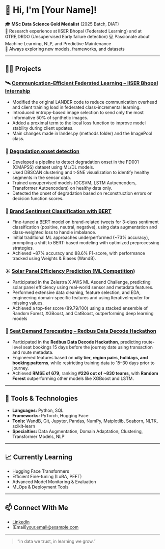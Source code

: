 # 👋 Hi, I'm [Your Name]!

🎓 **MSc Data Science Gold Medalist** (2025 Batch, DIAT)  
🔬 Research experience at IISER Bhopal (Federated Learning) and at GTRE,DRDO (Unsupervised Early failure detection)
💻 Passionate about Machine Learning, NLP, and Predictive Maintenance  
🧠 Always exploring new models, frameworks, and datasets

---

## 🧑‍💻 Projects

### 🛰️ [Communication-Efficient Federated Learning – IISER Bhopal Internship](https://github.com/Deekshita-S/LANDER)
- Modified the original LANDER code to reduce communication overhead and client training load in federated class-incremental learning.
- Introduced entropy-based image selection to send only the most informative 50% of synthetic images.
- Added a proximal term to the local loss function to improve model stability during client updates.
- Main changes made in lander.py (methods folder) and the ImagePool class.


### 🔧 [Degradation onset detection](https://github.com/Deekshita-S/Degradation-detection-in-CMAPSS-dataset)
- Developed a pipeline to detect degradation onset in the FD001 (CMAPSS) dataset using ML/DL models.
- Used DBSCAN clustering and t-SNE visualization to identify healthy segments in the sensor data.
- Trained unsupervised models (OCSVM, LSTM Autoencoders, Transformer Autoencoders) on healthy data only.
- Detected the onset of degradation based on reconstruction errors or decision function scores.


### 💬 [Brand Sentiment Classification with BERT](https://github.com/Deekshita-S/Twitter-Brand-Sentiment-Analysis)
- Fine-tuned a BERT model on brand-related tweets for 3-class sentiment classification (positive, neutral, negative), using data augmentation and class-weighted loss to handle imbalance.
- Initial traditional ML approaches underperformed (~73% accuracy), prompting a shift to BERT-based modeling with optimized preprocessing strategies.
- Achieved ~87% accuracy and 88.6% F1-score, with performance tracked using Weights & Biases (WandB).


### ☀️ [Solar Panel Efficiency Prediction (ML Competition)](https://github.com/Deekshita-S/Solar-panel-efficiency-prediction---Zelestra-Challenge)
- Participated in the Zelestra X AWS ML Ascend Challenge, predicting solar panel efficiency using real-world sensor and metadata features.
- Performed extensive data cleaning, feature selection, and EDA, engineering domain-specific features and using IterativeImputer for missing values.
- Achieved a top-tier score (89.79/100)  using a stacked ensemble of Random Forest, XGBoost, and CatBoost, outperforming deep learning models


### 🚌 [Seat Demand Forecasting – Redbus Data Decode Hackathon](https://github.com/Deekshita-S/Redbus-challenge)

- Participated in the **Redbus Data Decode Hackathon**, predicting route-level seat bookings 15 days before the journey date using transaction and route metadata.  
- Engineered features based on **city tier, region pairs, holidays, and booking patterns**, while restricting training data to 15–30 days prior to journey.  
- Achieved **RMSE of 679**, ranking **#226 out of ~830 teams**, with **Random Forest** outperforming other models like XGBoost and LSTM.


---

## 🔧 Tools & Technologies

- **Languages:** Python, SQL  
- **Frameworks:** PyTorch, Hugging Face
- **Tools:** WandB, Git, Jupyter, Pandas, NumPy, Matplotlib, Seaborn, NLTK, scikit-learn
- **Specialties:** Data Augmentation, Domain Adaptation, Clustering, Transformer Models, NLP

---

## 📈 Currently Learning

- Hugging Face Transformers  
- Efficient Fine-tuning (LoRA, PEFT)  
- Advanced Model Monitoring & Evaluation  
- MLOps & Deployment Tools

---

## 📫 Connect With Me

- [LinkedIn](https://www.linkedin.com/in/deekshita-iyer-7554bb268/)  
- [Email][your.email@example.com](mailto:deekshita809@gmail.com)

---

> “In data we trust, in learning we grow.”
